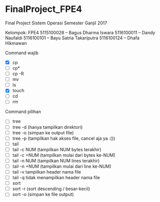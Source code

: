 # FinalProject_FPE4
Final Project Sistem Operasi Semester Ganjil 2017

Kelompok: FPE4
5115100028 		–	Bagus Dharma Iswara
5116100011		–	Dandy Naufaldi
5116100101		–	Bayu Satria Takariputra
5116100124		–	Dhafa Hikmawan

Command wajib
- [x] cp
- [ ] cp*
- [ ] cp -R
- [ ] mv
- [ ] ls
- [x] touch
- [ ] cd
- [ ] rm

Command pilihan
- [ ] tree
- [ ] tree -d (hanya tampilkan direktori)
- [ ] tree -o (simpan ke output file)
- [ ] tree -p (tampilkan hak akses file, cancel aja ya :())
- [ ] tail
- [ ] tail -c NUM (tampilkan NUM bytes terakhir)
- [ ] tail -c +NUM (tampilkan mulai dari bytes ke-NUM)
- [ ] tail -n NUM (tampilkan NUM lines terakhir)
- [ ] tail -n +NUM (tampilkan mulai dari line ke-NUM)
- [ ] tail -v tampilkan header nama file
- [ ] tail -q tidak menampilkan header nama file
- [ ] sort
- [ ] sort -r (sort descending / besar-kecil)
- [ ] sort -o (simpan ke file output)